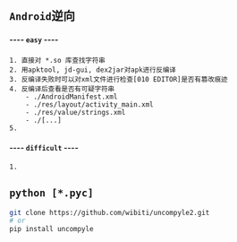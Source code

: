 ## `Android`逆向

#### ---- `easy` ----
```
1. 直接对 *.so 库查找字符串
2. 用apktool, jd-gui, dex2jar对apk进行反编译
3. 反编译失败时可以对xml文件进行检查[010 EDITOR]是否有篡改痕迹
4. 反编译后查看是否有可疑字符串
    - ./AndroidManifest.xml
    - ./res/layout/activity_main.xml
    - ./res/value/strings.xml
    - ./[...]
5. 
```

#### ---- `difficult` ----
```
1. 
```


## `python [*.pyc]`
```sh
git clone https://github.com/wibiti/uncompyle2.git
# or
pip install uncompyle
```